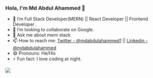 ### Hola, I'm Md Abdul Ahammed 👋

- 🔭 I’m Full Stack Developer(MERN) || React Developer || Frontend Developer .
- 👯 I’m looking to collaborate on Google.
- 💬 Ask me about mern stack
- 📫 How to reach me: [Twitter - @mdabdulahammed1](https://twitter.com/mdabdulahammed1) || [Linkedin - @mdabdulahammed](https://www.linkedin.com/in/mdabdulahammed/)
- 😄 Pronouns: He/His
- ⚡ Fun fact: I love coding at night.

<img src="https://github-readme-stats.vercel.app/api?username=md-abdul-ahammed&&show_icons=true&title_color=ffffff&icon_color=bb2acf&text_color=daf7dc&bg_color=151515" />
